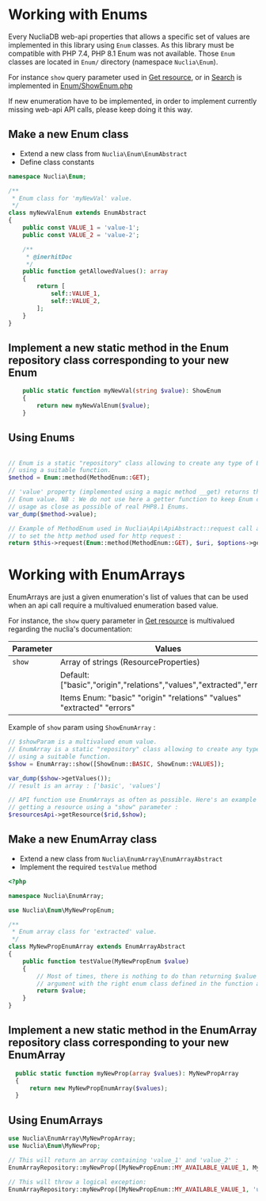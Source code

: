 # Working with Enums

Every NucliaDB web-api properties that allows a specific set of values are implemented in this library using
`Enum` classes. As this library must be compatible with PHP 7.4, PHP 8.1 Enum was not available.
Those `Enum` classes are located in `Enum/` directory (namespace `Nuclia\Enum`).

For instance `show` query parameter used in [Get resource](https://docs.nuclia.dev/docs/api#operation/Get_Resource_kb__kbid__resource__rid__get),
or in [Search](https://docs.nuclia.dev/docs/api#operation/Get_Resource_kb__kbid__resource__rid__get) is implemented in [Enum/ShowEnum.php](Enum/ShowEnum.php)

If new enumeration have to be implemented, in order to implement currently missing web-api API calls, please keep doing it this way.

## Make a new Enum class

* Extend a new class from `Nuclia\Enum\EnumAbstract`
* Define class constants

```php
namespace Nuclia\Enum;

/**
 * Enum class for 'myNewVal' value.
 */
class myNewValEnum extends EnumAbstract
{
    public const VALUE_1 = 'value-1';
    public const VALUE_2 = 'value-2';

    /**
     * @inerhitDoc
     */
    public function getAllowedValues(): array
    {
        return [
            self::VALUE_1,
            self::VALUE_2,
        ];
    }
}
```
## Implement a new static method in the Enum repository class corresponding to your new Enum

```php
    public static function myNewVal(string $value): ShowEnum
    {
        return new myNewValEnum($value);
    }
```

## Using Enums

```php

// Enum is a static "repository" class allowing to create any type of Enums
// using a suitable function.
$method = Enum::method(MethodEnum::GET);

// 'value' property (implemented using a magic method __get) returns the real
// Enum value. NB : We do not use here a getter function to keep Enum classes
// usage as close as possible of real PHP8.1 Enums.
var_dump($method->value);

// Example of MethodEnum used in Nuclia\Api\ApiAbstract::request call allowing
// to set the http method used for http request :
return $this->request(Enum::method(MethodEnum::GET), $uri, $options->getArray());

```

# Working with EnumArrays

EnumArrays are just a given enumeration's list of values that can be used when an api call require a multivalued enumeration based value.

For instance, the `show` query parameter in [Get resource](https://docs.nuclia.dev/docs/api#operation/Get_Resource_kb__kbid__resource__rid__get) is multivalued regarding the nuclia's documentation:

| Parameter | Values                                                                 |
|-----------|------------------------------------------------------------------------|
| `show`    | Array of strings (ResourceProperties)                                  |
 |           | Default: ["basic","origin","relations","values","extracted","errors"]  |
 |           | Items Enum: "basic" "origin" "relations" "values" "extracted" "errors" |

Example of `show` param using `ShowEnumArray` :

```php
// $showParam is a multivalued enum value.
// EnumArray is a static "repository" class allowing to create any type of EnumArrays
// using a suitable function.
$show = EnumArray::show([ShowEnum::BASIC, ShowEnum::VALUES]);

var_dump($show->getValues());
// result is an array : ['basic', 'values']

// API function use EnumArrays as often as possible. Here's an example of
// getting a resource using a "show" parameter :
$resourcesApi->getResource($rid,$show);
```

## Make a new EnumArray class

* Extend a new class from `Nuclia\EnumArray\EnumArrayAbstract`
* Implement the required `testValue` method

```php
<?php

namespace Nuclia\EnumArray;

use Nuclia\Enum\MyNewPropEnum;

/**
 * Enum array class for 'extracted' value.
 */
class MyNewPropEnumArray extends EnumArrayAbstract
{
    public function testValue(MyNewPropEnum $value)
    {
        // Most of times, there is nothing to do than returning $value
        // argument with the right enum class defined in the function argument.
        return $value;
    }
}
```

## Implement a new static method in the EnumArray repository class corresponding to your new EnumArray

```php
  public static function myNewProp(array $values): MyNewPropArray
  {
      return new MyNewPropEnumArray($values);
  }
```

## Using EnumArrays

```php
use Nuclia\EnumArray\MyNewPropArray;
use Nuclia\Enum\MyNewProp;

// This will return an array containing 'value_1' and 'value_2' :
EnumArrayRepository::myNewProp([MyNewPropEnum::MY_AVAILABLE_VALUE_1, MyNewPropEnum::MY_AVAILABLE_VALUE_2])

// This will throw a logical exception:
EnumArrayRepository::myNewProp([MyNewPropEnum::MY_AVAILABLE_VALUE_1, 'unexpected_value'])
```
